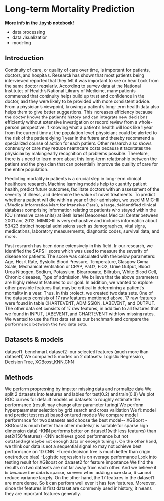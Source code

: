 # Long-term Mortality Prediction

**More info in the .ipynb notebook!**
- data processing
- data visualization
- modeling


## Introduction
Continuity of care, or quality of care over time, is important for patients, doctors, and hospitals. Research has shown that most patients being interviewed reported that they felt it was important to see or hear back from the same doctor regularly. According to survey data at the National Institutes of Health’s National Library of Medicine, many patients commented that continuity helps build up trust and confidence in the doctor, and they were likely to be provided with more consistent advice. From a physician’s viewpoint, knowing a patient’s long-term health data also helps them to give better suggestions. This increases efficiency because the doctor knows the patient’s history and can integrate new decisions efficiently without extensive investigation or record review from a whole-person perspective. If knowing what a patient’s health will look like 1 year from the current time at the population level, physicians could be alerted to the risk of the patient dying 1 year in the future and thereby recommend a specialized course of action for each patient. Other research also shows continuity of care may reduce healthcare costs because it facilitates the physician by making early recognition of problems possible. Therefore, there is a need to learn more about this long-term relationship between the patient and the physician that can potentially improve the quality of care for the entire population.

Predicting mortality in patients is a crucial step in long-term clinical healthcare research. Machine learning models help to quantify patient health, predict future outcomes, facilitate doctors with an assessment of the severity of illness, and determine the value of novel treatments. To predict whether a patient will die within a year of their admission, we used MIMIC-III (‘Medical Information Mart for Intensive Care’), a large, deidentified clinical database comprising information relating to patients who stayed within the ICU (intensive care units) at Beth Israel Deaconess Medical Center between 2001 and 2012. MIMIC-III is very exhaustive and includes information about 53423 distinct hospital admissions such as demographics, vital signs, medications, laboratory measurements, diagnostic codes, survival data, and more.

Past research has been done extensively in this field. In our research, we identified the SAPS II score which was used to measure the severity of disease for patients. The score was calculated with the below parameters: Age, Heart Rate, Systolic Blood Pressure, Temperature, Glasgow Coma Scale, Mechanical Ventilation or CPAP, PaO2, FiO2, Urine Output, Blood Urea Nitrogen, Sodium, Potassium, Bicarbonate, Bilirubin, White Blood Cell, Chronic diseases, Type of admission. We believe that the above parameters are highly relevant features to our goal. In addition, we wanted to explore other possible features that may be critical to determining a patient's mortality in a year. Thus, in this project, we created two data sets. One of the data sets consists of 17 raw features mentioned above. 17 raw features were found in table CHARTEVENT, ADMISSION, LABEVENT, and OUTPUT. The other data set consists of 17 raw features, in addition to all features that we found in INPUT, LABEVENT, and CHARTEVENT with low missing rates. We wanted to use the first data set as our benchmark and compare the performance between the two data sets.

## Datasets & models
dataset1- benchmark
dataset2- our selected features (much more than dataset1)
We compared 5 models on 2 datasets: Logistic Regression, Decision Tree, XGBoost,KNN,CNN

## Methods
We perform propressing by imputer missing data and normalize data
We split 2 datasets into features and lables for test(0.2) and train(0.8)
We plot ROC curves for default models on datasets to roughly estimate the performance (result may change after parameter turing)
We perform hyperparameter selection by grid search and cross validation
We fit model and predict test result based on tured models
We compare model performance for two datasets and choose the best model-- XGBoost
-XBGoost is much better than other models(it is suitable for sparse hign dimension data)
-KNN performs better on dataset1(with less features) than set2(150 features) -CNN achieves good performance but not outstanding(maybe not enough data or enough tuning) . On the other hand, we think our data is not a sequential signal so may not achieve best performance on 1D CNN. -Tured decision tree is much better than origin one(reduce bias) -Logistic regression is on average performance
Look into testing result for XGBoost on dataset2 for feature importance
We find the results on two datasets are not far away from each other. And we believe it is because the data is sparse, so even when adding more data, it cannot reduce variance largely. On the other hand, the 17 features in the dataset1 are more dense. So it can perform well even it has few features. Moreover, since the features in first dataset are commonly used in history, it means they are important features generally.
